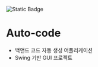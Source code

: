 ![Static Badge](https://img.shields.io/badge/OpenJDK-v17.0.2-blue)

# Auto-code
- 백앤드 코드 자동 생성 어플리케이션
- Swing 기반 GUI 프로젝트
